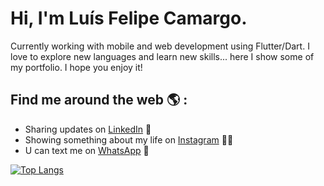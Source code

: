 # Hi, I'm Luís Felipe Camargo. 


Currently working with mobile and web development using Flutter/Dart. I love to explore new languages and learn new skills... here I show some of my portfolio.
I hope you enjoy it!


## Find me around the web 🌎 : 
<a href="https://github.com/sponsors/camargolfelipe"></a>
- Sharing updates on <a href="https://www.linkedin.com/in/luis-felipe-camargo-a59049174/">LinkedIn</a> 💼
- Showing something about my life on <a href="https://www.linkedin.com/in/luis-felipe-camargo-a59049174/">Instagram</a> 🤳🏻
- U can text me on <a href="https://api.whatsapp.com/send?phone=12982805314&text=Sou%20o%20Lu%C3%ADs%20Felipe!">WhatsApp</a> 📲


[![Top Langs](https://github-readme-stats.vercel.app/api/top-langs/?username=camargolfelipe&layout=compact)](https://github.com/anuraghazra/github-readme-stats)
